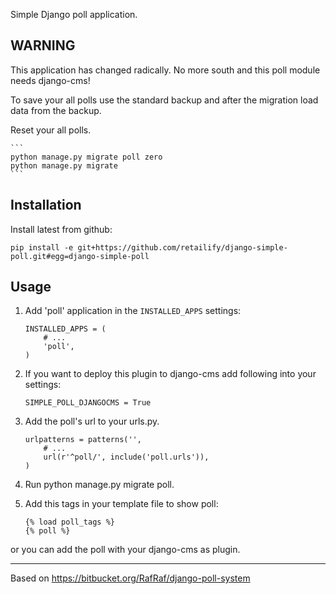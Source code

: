 Simple Django poll application.

WARNING
-------
This application has changed radically. No more south and this poll module needs django-cms!

To save your all polls use the standard backup and after the migration load data from the backup.

Reset your all polls.

	```
	python manage.py migrate poll zero
	python manage.py migrate
	```

Installation
------------

Install latest from github:
```
pip install -e git+https://github.com/retailify/django-simple-poll.git#egg=django-simple-poll
```

Usage
-----

1. Add 'poll' application in the ``INSTALLED_APPS`` settings:

	```
	INSTALLED_APPS = (
    	# ...
    	'poll',
	)

	```
2. If you want to deploy this plugin to django-cms add following into your settings:
	```
	SIMPLE_POLL_DJANGOCMS = True
	```

3. Add the poll's url to your urls.py.

	```
	urlpatterns = patterns('',
		# ...
    	url(r'^poll/', include('poll.urls')),
	)
	```

4. Run python manage.py migrate poll.

5. Add this tags in your template file to show poll:

	```
	{% load poll_tags %}
	{% poll %}
	```
or you can add the poll with your django-cms as plugin.

-----
Based on https://bitbucket.org/RafRaf/django-poll-system
